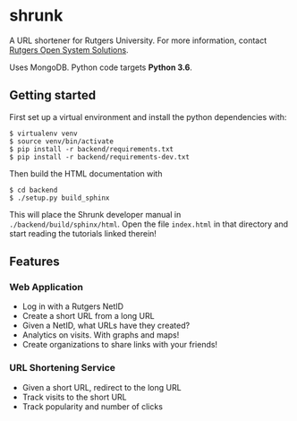 shrunk
======

A URL shortener for Rutgers University. For more information, contact [Rutgers
Open System Solutions](http://oss.rutgers.edu).

Uses MongoDB. Python code targets **Python 3.6**.

Getting started
---------------

First set up a virtual environment and install the python dependencies with:

    $ virtualenv venv
    $ source venv/bin/activate
    $ pip install -r backend/requirements.txt
    $ pip install -r backend/requirements-dev.txt

Then build the HTML documentation with

    $ cd backend
    $ ./setup.py build_sphinx

This will place the Shrunk developer manual in `./backend/build/sphinx/html`. Open the file
`index.html` in that directory and start reading the tutorials linked therein! 

Features
--------

### Web Application

- Log in with a Rutgers NetID
- Create a short URL from a long URL
- Given a NetID, what URLs have they created?
- Analytics on visits. With graphs and maps!
- Create organizations to share links with your friends!

### URL Shortening Service

- Given a short URL, redirect to the long URL
- Track visits to the short URL
- Track popularity and number of clicks
